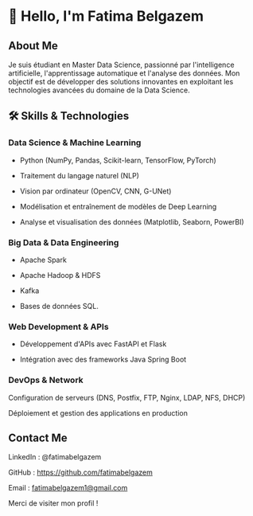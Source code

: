 # 👋 Hello, I'm Fatima Belgazem

##  About Me

Je suis étudiant en Master Data Science, passionné par l'intelligence artificielle, l'apprentissage automatique et l'analyse des données. Mon objectif est de développer des solutions innovantes en exploitant les technologies avancées du domaine de la Data Science.

## 🛠️ Skills & Technologies

###  Data Science & Machine Learning

- Python (NumPy, Pandas, Scikit-learn, TensorFlow, PyTorch)

- Traitement du langage naturel (NLP) 

- Vision par ordinateur (OpenCV, CNN, G-UNet)

- Modélisation et entraînement de modèles de Deep Learning

- Analyse et visualisation des données (Matplotlib, Seaborn, PowerBI)

###  Big Data & Data Engineering

- Apache Spark 

- Apache Hadoop & HDFS

- Kafka
 
- Bases de données SQL.

### Web Development & APIs

- Développement d'APIs avec FastAPI et Flask

- Intégration avec des frameworks Java Spring Boot


###  DevOps & Network

Configuration de serveurs (DNS, Postfix, FTP, Nginx, LDAP, NFS, DHCP)

Déploiement et gestion des applications en production

##  Contact Me

LinkedIn : @fatimabelgazem

GitHub : https://github.com/fatimabelgazem

Email : fatimabelgazem1@gmail.com

Merci de visiter mon profil ! 

